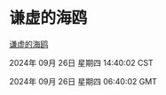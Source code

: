 # 谦虚的海鸥
[谦虚的海鸥](http://219.139.198.207:56308/qxdho/course/base/hotlink/index.php)

2024年 09月 26日 星期四 14:40:02 CST

2024年 09月 26日 星期四 06:40:02 GMT
